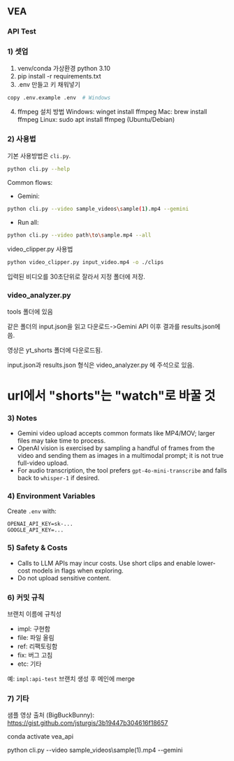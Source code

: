 ## VEA

### API Test

### 1) 셋업

1. venv/conda 가상환경 python 3.10
2. pip install -r requirements.txt
3. .env 만들고 키 채워넣기
```bash
copy .env.example .env  # Windows
```
4. ffmpeg 설치 방법
      Windows: winget install ffmpeg
      Mac: brew install ffmpeg
      Linux: sudo apt install ffmpeg (Ubuntu/Debian)


### 2) 사용법

기본 사용방법은 `cli.py`.

```bash
python cli.py --help
```

Common flows:

- Gemini:

```bash
python cli.py --video sample_videos\sample(1).mp4 --gemini
```


- Run all:

```bash
python cli.py --video path\to\sample.mp4 --all
```

video_clipper.py 사용법

```bash
python video_clipper.py input_video.mp4 -o ./clips
```

입력된 비디오를 30초단위로 잘라서 지정 폴더에 저장.

### video_analyzer.py

tools 폴더에 있음

같은 폴더의 input.json을 읽고 다운로드->Gemini API 이후 결과를 results.json에 씀.

영상은 yt_shorts 폴더에 다운로드됨.

input.json과 results.json 형식은 video_analyzer.py 에 주석으로 있음.

# url에서 "shorts"는 "watch"로 바꿀 것


### 3) Notes

- Gemini video upload accepts common formats like MP4/MOV; larger files may take time to process.
- OpenAI vision is exercised by sampling a handful of frames from the video and sending them as images in a multimodal prompt; it is not true full-video upload.
- For audio transcription, the tool prefers `gpt-4o-mini-transcribe` and falls back to `whisper-1` if desired.

### 4) Environment Variables

Create `.env` with:

```
OPENAI_API_KEY=sk-...
GOOGLE_API_KEY=...
```

### 5) Safety & Costs

- Calls to LLM APIs may incur costs. Use short clips and enable lower-cost models in flags when exploring.
- Do not upload sensitive content.

### 6) 커밋 규칙
브랜치 이름에 규칙성
- impl: 구현함
- file: 파일 올림 
- ref: 리팩토링함
- fix: 버그 고침
- etc: 기타

예: `impl:api-test` 브랜치 생성 후 메인에 merge

### 7) 기타

샘플 영상 출처 (BigBuckBunny): https://gist.github.com/jsturgis/3b19447b304616f18657

conda activate vea_api

python cli.py --video sample_videos\sample(1).mp4 --gemini
